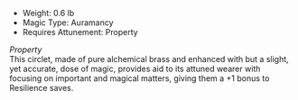 - Weight: 0.6 lb
- Magic Type: Auramancy
- Requires Attunement: Property
 
_Property_  
This circlet, made of pure alchemical brass and enhanced with but a slight, yet accurate, dose of magic, provides aid to its attuned wearer with focusing on important and magical matters, giving them a +1 bonus to Resilience saves.